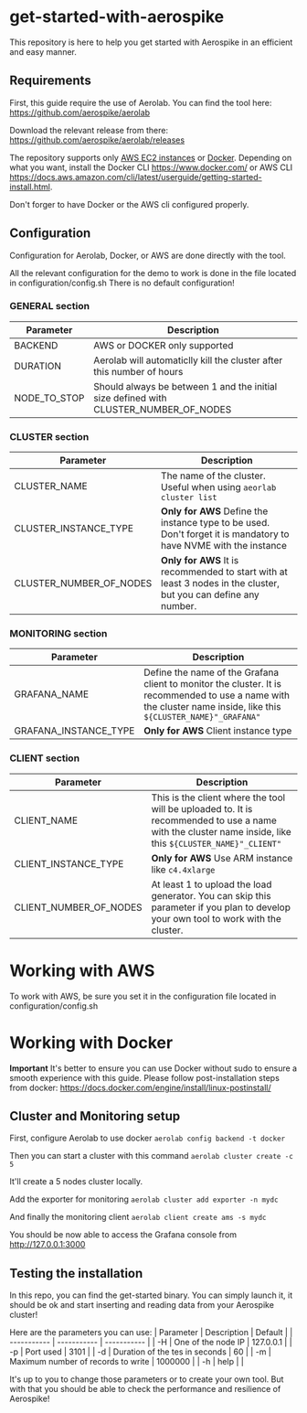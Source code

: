 # get-started-with-aerospike

This repository is here to help you get started with Aerospike in an efficient and easy manner.

## Requirements

First, this guide require the use of Aerolab. You can find the tool here: https://github.com/aerospike/aerolab

Download the relevant release from there: https://github.com/aerospike/aerolab/releases

The repository supports only [AWS EC2 instances](#working-with-aws-aws) or [Docker](#working-with-aws-Docker).
Depending on what you want, install the Docker CLI https://www.docker.com/ or AWS CLI https://docs.aws.amazon.com/cli/latest/userguide/getting-started-install.html.

Don't forger to have Docker or the AWS cli configured properly.

## Configuration

Configuration for Aerolab, Docker, or AWS are done directly with the tool.

All the relevant configuration for the demo to work is done in the file located in configuration/config.sh
There is no default configuration!

### GENERAL section
| Parameter | Description |
| --------- | ----------- |
| BACKEND | AWS or DOCKER only supported |
| DURATION | Aerolab will automaticlly kill the cluster after this number of hours |
| NODE_TO_STOP | Should always be between 1 and the initial size defined with CLUSTER_NUMBER_OF_NODES |

### CLUSTER section 
| Parameter | Description |
| --------- | ----------- |
| CLUSTER_NAME | The name of the cluster. Useful when using `aeorlab cluster list` |
| CLUSTER_INSTANCE_TYPE | **Only for AWS** Define the instance type to be used. Don't forget it is mandatory to have NVME with the instance |
| CLUSTER_NUMBER_OF_NODES | **Only for AWS** It is recommended to start with at least 3 nodes in the cluster, but you can define any number. |

### MONITORING section
| Parameter | Description |
| --------- | ----------- |
| GRAFANA_NAME | Define the name of the Grafana client to monitor the cluster. It is recommended to use a name with the cluster name inside, like this `${CLUSTER_NAME}"_GRAFANA"`  |
| GRAFANA_INSTANCE_TYPE | **Only for AWS** Client instance type |

### CLIENT section
| Parameter | Description |
| --------- | ----------- |
| CLIENT_NAME | This is the client where the tool will be uploaded to. It is recommended to use a name with the cluster name inside, like this `${CLUSTER_NAME}"_CLIENT"` |
| CLIENT_INSTANCE_TYPE | **Only for AWS** Use ARM instance like `c4.4xlarge` |
| CLIENT_NUMBER_OF_NODES | At least 1 to upload the load generator. You can skip this parameter if you plan to develop your own tool to work with the cluster. |


#  Working with AWS

To work with AWS, be sure you set it in the configuration file located in configuration/config.sh

# Working with Docker
**Important**
It's better to ensure you can use Docker without sudo to ensure a smooth experience with this guide. Please follow post-installation steps from docker: https://docs.docker.com/engine/install/linux-postinstall/ 

## Cluster and Monitoring setup

First, configure Aerolab to use docker
    `aerolab config backend -t docker`

Then you can start a cluster with this command
`aerolab cluster create -c 5`

It'll create a 5 nodes cluster locally.

Add the exporter for monitoring
`aerolab cluster add exporter -n mydc`

And finally the monitoring client
`aerolab client create ams -s mydc`

You should be now able to access the Grafana console from http://127.0.0.1:3000

## Testing the installation

In this repo, you can find the get-started binary. You can simply launch it, it should be ok and start inserting and reading data from your Aerospike cluster!

Here are the parameters you can use:
| Parameter | Description | Default |
| ----------- | ----------- | ----------- |
| -H | One of the node IP | 127.0.0.1 |
| -p | Port used | 3101 |
| -d | Duration of the tes in seconds | 60 |
| -m | Maximum number of records to write | 1000000 |
| -h | help | |

It's up to you to change those parameters or to create your own tool. But with that you should be able to check the performance and resilience of Aerospike!